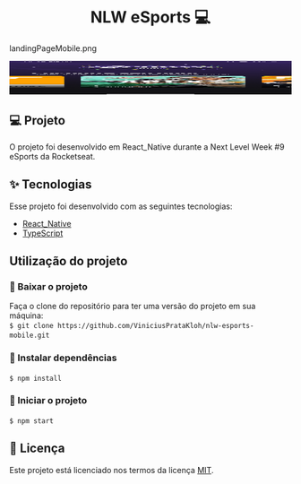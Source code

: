 <h1 align="center">
  NLW eSports 💻
</h1>
landingPageMobile.png
<br>

<p align="center">
  <img alt="Visualização do App" src="cover.png" width="100%" height="60px">
</p>

## 💻 Projeto

O projeto foi desenvolvido em React_Native durante a Next Level Week #9 eSports da Rocketseat.

## ✨ Tecnologias

Esse projeto foi desenvolvido com as seguintes tecnologias:

- [React_Native](https://reactnative.dev/)
- [TypeScript](https://www.typescriptlang.org/)

## Utilização do projeto

### 💾 Baixar o projeto
Faça o clone do repositório para ter uma versão do projeto em sua máquina:<br/>
`$ git clone https://github.com/ViniciusPrataKloh/nlw-esports-mobile.git`

### 🧰 Instalar dependências
`$ npm install`  

### 🚀 Iniciar o projeto
`$ npm start`
<br />


## 📝 Licença
Este projeto está licenciado nos termos da licença [MIT](https://github.com/ViniciusPrataKloh/nlw-esports-mobile.git/blob/main/LICENSE). 